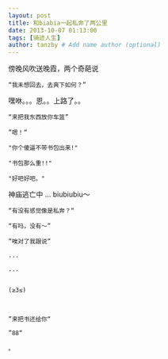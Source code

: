 ```yaml
---
layout: post
title: 和biabia一起私奔了两公里
date: 2013-10-07 01:13:00
tags: [骑迹人生]
author: tanzby # Add name author (optional)
---
```


 



傍晚风吹送晚霞，两个奇葩说


	“我未想回去，去爽下如何？”


嘿咻。。。恩。。上路了。。


	“来把我东西放你车篮”

	”嗯！“

	"你个傻逼不带书包出来!"

	"书包那么重!!"

	"好吧好吧。"

       

神庙逃亡中 ... biubiubiu～

	“有没有感觉像是私奔？“

	“有吗，没有～”

	”唉对了我跟说”

	...

	...


 	(≥3≤)
 	
 

	”来把书还给你“

	”88“ 

	。

